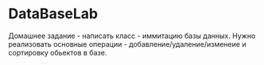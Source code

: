 # DataBaseLab

Домашнее задание - написать класс - иммитацию базы данных. Нужно реализовать основные 
операции - добавление/удаление/изменеие и сортировку обьектов в базе.
